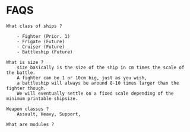 # FAQS

    What class of ships ? 
        
        - Fighter (Prior. 1)
        - Frigate (Future)
        - Cruiser (Future)
        - Battleship (Future)

    What is size ?
        size basically is the size of the ship in cm times the scale of the battle.
        A fighter can be 1 or 10cm big, just as you wish, 
        a battleship will always be around 8-10 times larger than the fighter though.
        We will eventually settle on a fixed scale depending of the minimum printable shipsize.
                
    Weapon classes ? 
        Assault, Heavy, Support, 
        
    What are modules ?

